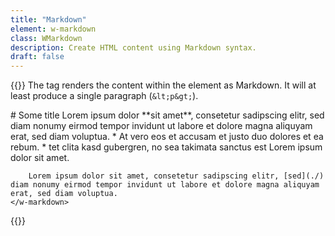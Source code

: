 ```yaml
---
title: "Markdown"
element: w-markdown
class: WMarkdown
description: Create HTML content using Markdown syntax.
draft: false
---
```


{{<rawhtml>}}
<w-markdown spacing="s">
    The tag renders the content within the element as Markdown. It will at least produce a single paragraph (`&lt;p&gt;`).
</w-markdown>

<w-element-example>
    <w-markdown>
        # Some title
        Lorem ipsum dolor **sit amet**, consetetur sadipscing elitr, sed diam nonumy eirmod tempor invidunt ut labore et dolore magna aliquyam erat, sed diam voluptua.
        * At vero eos et accusam et justo duo dolores et ea rebum.
        * tet clita kasd gubergren, no sea takimata sanctus est Lorem ipsum dolor sit amet.

        Lorem ipsum dolor sit amet, consetetur sadipscing elitr, [sed](./) diam nonumy eirmod tempor invidunt ut labore et dolore magna aliquyam erat, sed diam voluptua.
    </w-markdown>
</w-element-example>
{{</rawhtml>}}